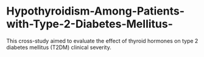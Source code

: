 # Hypothyroidism-Among-Patients-with-Type-2-Diabetes-Mellitus-
This cross-study aimed to evaluate the effect of thyroid hormones on type 2 diabetes mellitus (T2DM) clinical severity.
